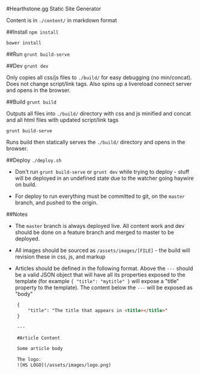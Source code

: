 #Hearthstone.gg Static Site Generator

Content is in ``./content/`` in markdown format


##Install
``npm install``

``bower install``



##Run
``grunt build-serve``



##Dev
``grunt dev``

Only copies all css/js files to ``./build/`` for easy debugging (no min/concat).  Does not change script/link tags.  Also spins up a livereload connect server and opens in the browser.



##Build
``grunt build``

Outputs all files into ``./build/`` directory with css and js minified and concat and all html files with updated script/link tags


``grunt build-serve``

Runs build then statically serves the ``./build/`` directory and opens in the browser.



##Deploy
``./deploy.sh``

* Don't run ``grunt build-serve`` or ``grunt dev`` while trying to deploy - stuff will be deployed in an undefined state due to the watcher going haywire on build.

* For deploy to run everything must be committed to git, on the ``master`` branch, and pushed to the origin.



##Notes

* The ``master`` branch is always deployed live.  All content work and dev should be done on a feature branch and merged to master to be deployed.

* All images should be sourced as ``/assets/images/[FILE]`` - the build will revision these in css, js, and markup

* Articles should be defined in the following format.  Above the ``---`` should be a valid JSON object that will have all its properties exposed to the template (for example ``{ "title": "mytitle" }`` will expose a "title" property to the template).  The content below the ``---`` will be exposed as "body"

```html
	{
		"title": "The title that appears in <title></title>"
	}

	---

	#Article Content

	Some article body

	The logo:
	![HS LOGO](/assets/images/logo.png)
```